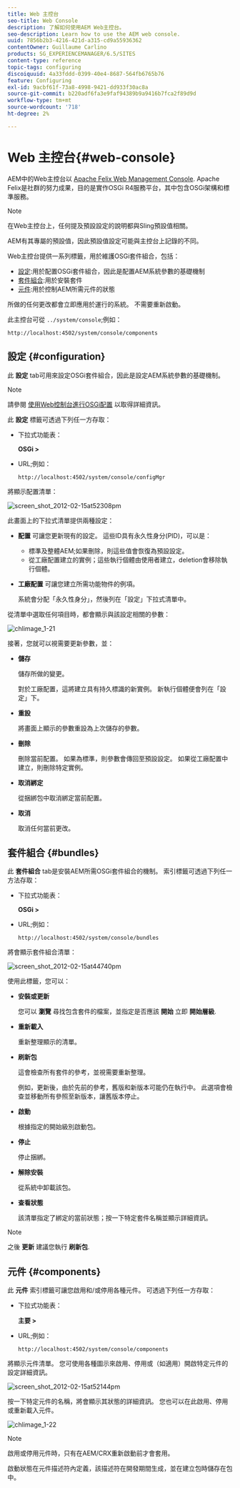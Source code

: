 ```yaml
---
title: Web 主控台
seo-title: Web Console
description: 了解如何使用AEM Web主控台。
seo-description: Learn how to use the AEM web console.
uuid: 7856b2b3-4216-421d-a315-cd9a55936362
contentOwner: Guillaume Carlino
products: SG_EXPERIENCEMANAGER/6.5/SITES
content-type: reference
topic-tags: configuring
discoiquuid: 4a33fddd-0399-40e4-8687-564fb6765b76
feature: Configuring
exl-id: 9acbf61f-73a8-4998-9421-dd933f30ac8a
source-git-commit: b220adf6fa3e9faf94389b9a9416b7fca2f89d9d
workflow-type: tm+mt
source-wordcount: '718'
ht-degree: 2%

---
```


# Web 主控台{#web-console}

AEM中的Web主控台以 [Apache Felix Web Management Console](https://felix.apache.org/documentation/subprojects/apache-felix-web-console.html). Apache Felix是社群的努力成果，目的是實作OSGi R4服務平台，其中包含OSGi架構和標準服務。

>[!NOTE]
>
>在Web主控台上，任何提及預設設定的說明都與Sling預設值相關。
>
>AEM有其專屬的預設值，因此預設值設定可能與主控台上記錄的不同。

Web主控台提供一系列標籤，用於維護OSGi套件組合，包括：

* [設定](#configuration):用於配置OSGi套件組合，因此是配置AEM系統參數的基礎機制
* [套件組合](#bundles):用於安裝套件
* [元件](#components):用於控制AEM所需元件的狀態

所做的任何更改都會立即應用於運行的系統。 不需要重新啟動。

此主控台可從 `../system/console`;例如：

`http://localhost:4502/system/console/components`

## 設定 {#configuration}

此 **設定** tab可用來設定OSGi套件組合，因此是設定AEM系統參數的基礎機制。

>[!NOTE]
>
>請參閱 [使用Web控制台進行OSGi配置](/help/sites-deploying/configuring-osgi.md) 以取得詳細資訊。

此 **設定** 標籤可透過下列任一方存取：

* 下拉式功能表：

   **OSGi >**

* URL;例如：

   `http://localhost:4502/system/console/configMgr`

將顯示配置清單：

![screen_shot_2012-02-15at52308pm](assets/screen_shot_2012-02-15at52308pm.png)

此畫面上的下拉式清單提供兩種設定：

* **配置**
可讓您更新現有的設定。 這些ID具有永久性身分(PID)，可以是：

   * 標準及整體AEM;如果刪除，則這些值會恢復為預設設定。
   * 從工廠配置建立的實例；這些執行個體由使用者建立，deletion會移除執行個體。

* **工廠配置**
可讓您建立所需功能物件的例項。

   系統會分配「永久性身分」，然後列在「設定」下拉式清單中。

從清單中選取任何項目時，都會顯示與該設定相關的參數：

![chlimage_1-21](assets/chlimage_1-21a.png)

接著，您就可以視需要更新參數，並：

* **儲存**

   儲存所做的變更。

   對於工廠配置，這將建立具有持久標識的新實例。 新執行個體便會列在「設定」下。

* **重設**

   將畫面上顯示的參數重設為上次儲存的參數。

* **刪除**

   刪除當前配置。 如果為標準，則參數會傳回至預設設定。 如果從工廠配置中建立，則刪除特定實例。

* **取消綁定**

   從捆綁包中取消綁定當前配置。

* **取消**

   取消任何當前更改。

## 套件組合 {#bundles}

此 **套件組合** tab是安裝AEM所需OSGi套件組合的機制。 索引標籤可透過下列任一方法存取：

* 下拉式功能表：

   **OSGi >**

* URL;例如：

   `http://localhost:4502/system/console/bundles`

將會顯示套件組合清單：

![screen_shot_2012-02-15at44740pm](assets/screen_shot_2012-02-15at44740pm.png)

使用此標籤，您可以：

* **安裝或更新**

   您可以 **瀏覽** 尋找包含套件的檔案，並指定是否應該 **開始** 立即 **開始層級**.

* **重新載入**

   重新整理顯示的清單。

* **刷新包**

   這會檢查所有套件的參考，並視需要重新整理。

   例如，更新後，由於先前的參考，舊版和新版本可能仍在執行中。 此選項會檢查並移動所有參照至新版本，讓舊版本停止。

* **啟動**

   根據指定的開始級別啟動包。

* **停止**

   停止捆綁。

* **解除安裝**

   從系統中卸載該包。

* **查看狀態**

   該清單指定了綁定的當前狀態；按一下特定套件名稱並顯示詳細資訊。

>[!NOTE]
>
>之後 **更新** 建議您執行 **刷新包**.

## 元件 {#components}

此 **元件** 索引標籤可讓您啟用和/或停用各種元件。 可透過下列任一方存取：

* 下拉式功能表：

   **主要 >**

* URL;例如：

   `http://localhost:4502/system/console/components`

將顯示元件清單。 您可使用各種圖示來啟用、停用或（如適用）開啟特定元件的設定詳細資訊。

![screen_shot_2012-02-15at52144pm](assets/screen_shot_2012-02-15at52144pm.png)

按一下特定元件的名稱，將會顯示其狀態的詳細資訊。 您也可以在此啟用、停用或重新載入元件。

![chlimage_1-22](assets/chlimage_1-22a.png)

>[!NOTE]
>
>啟用或停用元件時，只有在AEM/CRX重新啟動前才會套用。
>
>啟動狀態在元件描述符內定義，該描述符在開發期間生成，並在建立包時儲存在包中。
